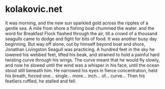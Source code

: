 # kolakovic.net


It was morning, and the new sun sparkled gold across the ripples of a gentle sea. A mile from shore a fishing boat chummed the water. and the word for Breakfast Flock flashed through the air, till a crowd of a thousand seagulls came to dodge and fight for bits of food. It was another busy day beginning. But way off alone, out by himself beyond boat and shore, Jonathan Livingston Seagull was practicing. A hundred feet in the sky he lowered his webbed feet, lifted his beak, and strained to hold a painful hard twisting curve through his wings. The curve meant that he would fly slowly, and now he slowed until the wind was a whisper in his face, until the ocean stood still beneath him. He narrowed his eyes in fierce concentration, held his breath, forced one... single... more... inch... of... curve... Then his featliers ruffled, he stalled and fell.
